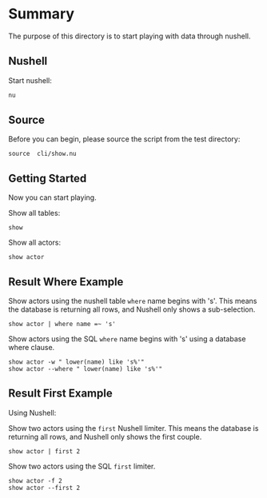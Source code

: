 # Summary

The purpose of this directory is to start playing with data through nushell.

## Nushell

Start nushell:

```bash
nu
```

## Source

Before you can begin, please source the script from the test directory:

```nu
source  cli/show.nu
```

## Getting Started

Now you can start playing.

Show all tables:

```nu
show
```

Show all actors:

```nu
show actor
```

## Result Where Example

Show actors using the nushell table `where` name begins with 's'. This means the database is returning all rows, and Nushell only shows a sub-selection.

```nu
show actor | where name =~ 's'
```

Show actors using the SQL `where` name begins with 's' using a database where clause.

```nu
show actor -w " lower(name) like 's%'"
show actor --where " lower(name) like 's%'"
```

## Result First Example

Using Nushell:

Show two actors using the `first` Nushell limiter. This means the database is returning all rows, and Nushell only shows the first couple.

```nu
show actor | first 2
```

Show two actors using the SQL `first` limiter.

```nu
show actor -f 2
show actor --first 2
```
